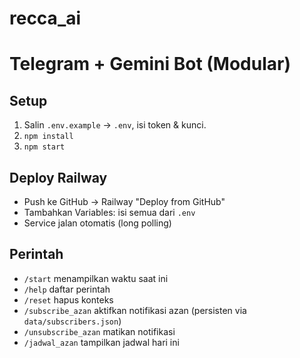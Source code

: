 # recca_ai
# Telegram + Gemini Bot (Modular)

## Setup
1. Salin `.env.example` → `.env`, isi token & kunci.
2. `npm install`
3. `npm start`

## Deploy Railway
- Push ke GitHub → Railway "Deploy from GitHub"
- Tambahkan Variables: isi semua dari `.env`
- Service jalan otomatis (long polling)

## Perintah
- `/start` menampilkan waktu saat ini
- `/help` daftar perintah
- `/reset` hapus konteks
- `/subscribe_azan` aktifkan notifikasi azan (persisten via `data/subscribers.json`)
- `/unsubscribe_azan` matikan notifikasi
- `/jadwal_azan` tampilkan jadwal hari ini

